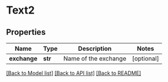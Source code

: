 # Text2

## Properties
Name | Type | Description | Notes
------------ | ------------- | ------------- | -------------
**exchange** | **str** | Name of the exchange | [optional] 

[[Back to Model list]](../README.md#documentation-for-models) [[Back to API list]](../README.md#documentation-for-api-endpoints) [[Back to README]](../README.md)



